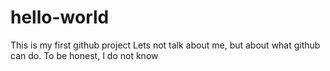 # hello-world
This is my first github project
Lets not talk about me, but about what github can do.
To be honest, I do not know
